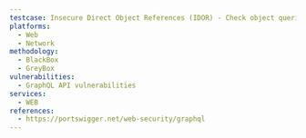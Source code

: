 ```yaml
---
testcase: Insecure Direct Object References (IDOR) - Check object queries with guessed IDs (e.g., sequential or GUID values) to confirm that unauthorized resources cannot be fetched by manipulating arguments. Web (HTTP/HTTPS) service
platforms: 
  - Web
  - Network
methodology: 
  - BlackBox
  - GreyBox
vulnerabilities:
  - GraphQL API vulnerabilities
services:
  - WEB
references:
  - https://portswigger.net/web-security/graphql
---
```

